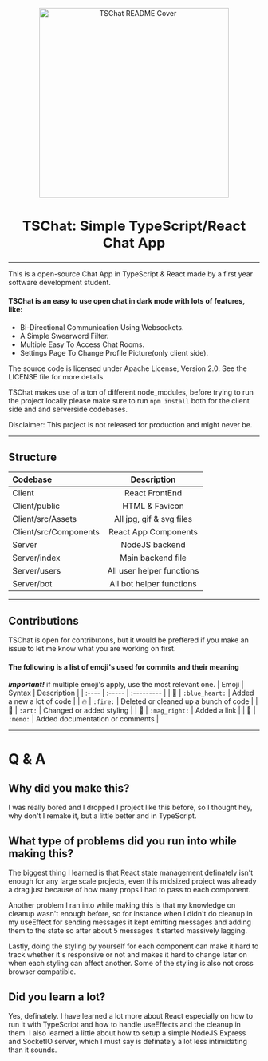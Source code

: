 <p align="center">
  <img src="https://i.imgur.com/6vi9d6U.gif" width="380"  alt="TSChat README Cover" />
</p>
<h2 align="center" style="font-size:27.5px" font><b>TSChat: Simple TypeScript/React Chat App</b></h2>

---

This is a open-source Chat App in TypeScript & React made by a first year software development student.

#### **TSChat is an easy to use open chat in dark mode with lots of features, like:**
* Bi-Directional Communication Using Websockets.
* A Simple Swearword Filter.
* Multiple Easy To Access Chat Rooms.
* Settings Page To Change Profile Picture(only client side).

The source code is licensed under Apache License, Version 2.0. See the LICENSE file for more details.

TSChat makes use of a ton of different node_modules, before trying to run the project locally please make sure to run `npm install` both for the client side and and serverside codebases. 

Disclaimer: This project is not released for production and might never be.

---
## Structure
| Codebase              |         Description       |
|:----------            | :------------------------:|
| Client                | React FrontEnd            |
| Client/public         | HTML & Favicon            |
| Client/src/Assets     | All jpg, gif & svg files  |
| Client/src/Components | React App Components      |
| Server                | NodeJS backend            |
| Server/index          | Main backend file         |
| Server/users          | All user helper functions |
| Server/bot            | All bot helper functions  |

---
## Contributions
TSChat is open for contributons, but it would be preffered if you make an issue to let me know what you are working on first.

#### **The following is a list of emoji's used for commits and their meaning**
***important!***  if multiple emoji's apply, use the most relevant one.
| Emoji | Syntax         | Description                           |
| :---- | :-----         | :---------                            |
| 💙    | `:blue_heart:` | Added a new a lot of code             |
| 🔥    | `:fire:`       | Deleted or cleaned up a bunch of code |
| 🎨    | `:art:`        | Changed or added styling              | 
| 🔎    | `:mag_right:`  | Added a link                          |
| 📝    | `:memo:`       | Added documentation or comments       |

---
# Q & A
## Why did you make this?
I was really bored and I dropped I project like this before, so I thought hey, why don't I remake it, but a little better and in TypeScript.

## What type of problems did you run into while making this?
The biggest thing I learned is that React state management definately isn't enough for any large scale projects, even this midsized project was already a drag just because of how many props I had to pass to each component.

Another problem I ran into while making this is that my knowledge on cleanup wasn't enough before, so for instance when I didn't do cleanup in my useEffect for sending messages it kept emitting messages and adding them to the state so after about 5 messages it started massively lagging.

Lastly, doing the styling by yourself for each component can make it hard to track whether it's responsive or not and makes it hard to change later on when each styling can affect another. Some of the styling is also not cross browser compatible.

## Did you learn a lot?
Yes, definately. I have learned a lot more about React especially on how to run it with TypeScript and how to handle useEffects and the cleanup in them.
I also learned a little about how to setup a simple NodeJS Express and SocketIO server, which I must say is definately a lot less intimidating than it sounds.